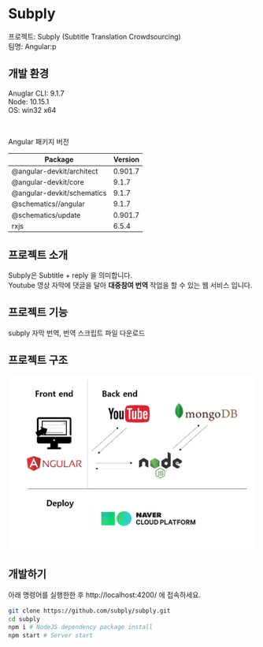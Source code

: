 # Subply

프로젝트: Subply (Subtitle Translation Crowdsourcing) </br>
팀명: Angular:p

## 개발 환경

Anuglar CLI: 9.1.7  </br>
Node: 10.15.1 </br>
OS: win32 x64
 
</br>

Angular 패키지 버전

| Package                    | Version |
| -------------------------- | ------- |
| @angular-devkit/architect  | 0.901.7 |
| @angular-devkit/core       | 9.1.7   |
| @angular-devkit/schematics | 9.1.7   |
| @schematics//angular       | 9.1.7   |
| @schematics/update         | 0.901.7 |
| rxjs                       | 6.5.4   |

## 프로젝트 소개

Subply은 Subtitle + reply 을 의미합니다. </br>
Youtube 영상 자막에 댓글을 달아 **대중참여 번역** 작업을 할 수 있는 웹 서비스 입니다.

## 프로젝트 기능

subply 자막 번역, 번역 스크립트 파일 다운로드

## 프로젝트 구조

![img load fail](./subply-arc.png)

## 개발하기

아래 명령어를 실행한한 후 http://localhost:4200/ 에 접속하세요.

```bash
git clone https://github.com/subply/subply.git
cd subply
npm i # NodeJS dependency package install
npm start # Server start
```

<!--

## 기여하기

- [Angular CLI](#Angular-CLI)
# Angular CLI

This project was generated with [Angular CLI](https://github.com/angular/angular-cli) version 7.3.4.

## Development server

Run `ng serve` for a dev server. Navigate to `http://localhost:4200/`. The app will automatically reload if you change any of the source files.

## Code scaffolding

Run `ng generate component component-name` to generate a new component. You can also use `ng generate directive|pipe|service|class|guard|interface|enum|module`.

## Build

Run `ng build` to build the project. The build artifacts will be stored in the `dist/` directory. Use the `--prod` flag for a production build.

## Running unit tests

Run `ng test` to execute the unit tests via [Karma](https://karma-runner.github.io).

## Running end-to-end tests

Run `ng e2e` to execute the end-to-end tests via [Protractor](http://www.protractortest.org/).

## Further help

To get more help on the Angular CLI use `ng help` or go check out the [Angular CLI README](https://github.com/angular/angular-cli/blob/master/README.md). -->
